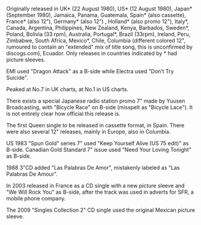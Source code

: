 Originally released in UK\* (22 August 1980), US\* (12 August 1980), Japan\* (September 1980), Jamaica, Panama, Guatemala, Spain\* (also cassette), France\* (also 12"), Germany\* (also 12") , Holland\* (also promo 12"), Italy\*, Canada, Argentina, Philippines, New Zealand, Kenya, Barbados, Sweden\*, Poland, Bolivia (33 rpm), Australia, Portugal\*, Brazil (33rpm), Ireland, Peru, Zimbabwe, South Africa, Mexico\*, Chile, Columbia (different colored 12", rumoured to contain an "extended" mix of title song, this is unconfirmed by discogs.com), Ecuador. Only releases in countries indicated by \* had picture sleeves.

EMI used "Dragon Attack" as a B-side while Electra used "Don’t Try Suicide".

Peaked at No.7 in UK charts, at No.1 in US charts.

There exists a special Japanese radio station promo 7" made by Yuusen Broadcasting, with "Bicycle Race" on B-side (misspelt as "Bicycle Lace"). It is not entirely clear how official this release is.

The first Queen single to be released in cassette format, in Spain. There were also several 12" releases, mainly in Europe, also in Columbia.

US 1983 "Spun Gold" series 7" used "Keep Yourself Alive (US 75 edit)" as B-side. Canadian Gold Standard 7" issue used "Need Your Loving Tonight" as B-side.

1988 3"CD added "Las Palabras De Amor", mistakenly labeled as "Las Palabras De Amour".

In 2003 released in France as a CD single with a new picture sleeve and "We Will Rock You" as B-side, after the track was used in adverts for SFR, a mobile phone company.

The 2009 "Singles Collection 2" CD single used the original Mexican picture sleeve.
